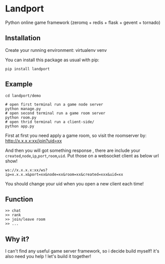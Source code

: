 # Landport

Python online game framework (zeromq + redis + flask + gevent + tornado)


Installation
------------
Create your running environment:
	virtualenv venv

You can install this package as usual with pip:

    pip install landport

Example
-------

	cd landport/demo

	# open first terminal run a game node server
	python manage.py 
	# open second terminal run a game room server
	python room.py
	# open thrid terminal run a client-side/
	python app.py

First at first you need apply a game room, so visit the roomserver by:
	http://x.x.x.x:xx/join?uid=xx

And then you will got something response , there are include your `created`,`node`,`ip`,`port`,`room`,`uid`. Put those on a websocket client as below url show!
	
	ws://x.x.x.x:xx/ws?ip=x.x.x.x&port=xx&node=xx&room=xx&created=xxx&uid=xx

You should change your uid when you open a new client each time!

Function
-------

	>> chat
	>> rank
	>> join/leave room
	>> ...

Why it?
------

I can't find any useful game server framework, so i decide build myself! it's also need you help ! let's build it together!
